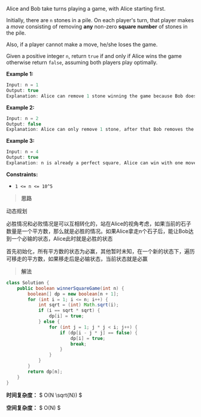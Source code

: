 Alice and Bob take turns playing a game, with Alice starting first.

Initially, there are `n` stones in a pile. On each player's turn, that player makes a *move* consisting of removing **any** non-zero **square number** of stones in the pile.

Also, if a player cannot make a move, he/she loses the game.

Given a positive integer `n`, return `true` if and only if Alice wins the game otherwise return `false`, assuming both players play optimally.

 

**Example 1:**

```java
Input: n = 1
Output: true
Explanation: Alice can remove 1 stone winning the game because Bob doesn't have any moves.
```

**Example 2:**

```java
Input: n = 2
Output: false
Explanation: Alice can only remove 1 stone, after that Bob removes the last one winning the game (2 -> 1 -> 0).
```

**Example 3:**

```java
Input: n = 4
Output: true
Explanation: n is already a perfect square, Alice can win with one move, removing 4 stones (4 -> 0).
```

 

**Constraints:**

- `1 <= n <= 10^5`



> **思路**

动态规划

必胜情况和必败情况是可以互相转化的，站在Alice的视角考虑，如果当前的石子数量是一个平方数，那么就是必胜的情况。如果Alice拿走n个石子后，能让Bob达到一个必输的状态，Alice此时就是必胜的状态

首先初始化，所有平方数的状态为必赢，其他暂时未知，在一个新的状态下，遍历可移走的平方数，如果移走后是必输状态，当前状态就是必赢



> **解法**

```java
class Solution {
    public boolean winnerSquareGame(int n) {
        boolean[] dp = new boolean[n + 1];
        for (int i = 1; i <= n; i++) {
            int sqrt = (int) Math.sqrt(i);
            if (i == sqrt * sqrt) {
                dp[i] = true;
            } else {
                for (int j = 1; j * j < i; j++) {
                    if (dp[i - j * j] == false) {
                        dp[i] = true;
                        break;
                    }
                }
            }
        }
        return dp[n];
    }
}
```

**时间复杂度：** $ O(N \sqrt{N}) $

**空间复杂度：** $ O(N) $